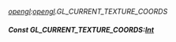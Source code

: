 _[opengl](../../modules/opengl/opengl-module.md):[opengl](../../modules/opengl/opengl-module.md).GL\_CURRENT\_TEXTURE\_COORDS_
##### Const GL\_CURRENT\_TEXTURE\_COORDS:[Int](../../modules/wonkey/wonkey-types-int.md)
